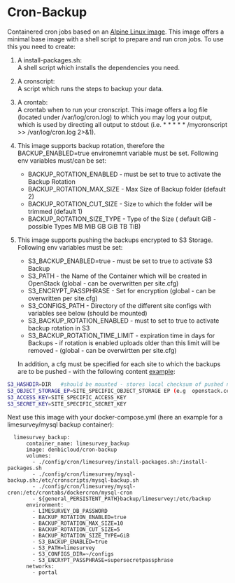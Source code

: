 # Cron-Backup

Containered cron jobs based on an [Alpine Linux image](https://hub.docker.com/_/alpine). This image offers a minimal
base image with a shell script to prepare and run cron jobs. To use this you need to create:

1. A install-packages.sh:  
   A shell script which installs the dependencies you need.

2. A cronscript:  
   A script which runs the steps to backup your data.

3. A crontab:  
   A crontab when to run your cronscript. This image offers a log file (located under /var/log/cron.log) to which you
   may log your output, which is used by directing all output to stdout
   (i.e. * * * * * /mycronscript >> /var/log/cron.log 2>&1).

4. This image supports backup rotation, therefore the BACKUP_ENABLED=true environemnt variable must be set. Following
   env variables must/can be set:

    * BACKUP_ROTATION_ENABLED - must be set to true to activate the Backup Rotation
    * BACKUP_ROTATION_MAX_SIZE - Max Size of Backup folder (default 2)
    * BACKUP_ROTATION_CUT_SIZE - Size to which the folder will be trimmed (default 1)
    * BACKUP_ROTATION_SIZE_TYPE - Type of the Size ( default GiB - possible Types MB MiB GB GiB TB TiB)

5. This image supports pushing the backups encrypted to S3 Storage. Following env variables must be set:

    - S3_BACKUP_ENABLED=true - must be set to true to activate S3 Backup
    - S3_PATH - the Name of the Container which will be created in OpenStack (global - can be overwritten per site.cfg)
    - S3_ENCRYPT_PASSPHRASE - Set for encryption (global - can be overwritten per site.cfg)
    - S3_CONFIGS_PATH - Directory of the different site configs with variables see below (should be mounted)
    - S3_BACKUP_ROTATION_ENABLED - must to set to true to activate backup rotation in S3
    - S3_BACKUP_ROTATION_TIME_LIMIT -  expiration time in days for Backups - if rotation is enabled uploads older than this limit will be removed - (global - can be overwirtten per site.cfg)

   In addition, a cfg must be specified for each site to which the backups are to be pushed - with the following content [example](s3/configs/example.site.cfg):

~~~Bash
S3_HASHDIR=DIR   #should be mounted - stores local checksum of pushed non-encrypted files (in S3 they are encrypted thus different checksum)
S3_OBJECT_STORAGE_EP=SITE_SPECIFIC_OBJECT_STORAGE EP (e.g  openstack.cebitec.uni-bielefeld.de:8080)
S3_ACCESS_KEY=SITE_SPECIFIC_ACCESS_KEY                
S3_SECRET_KEY=SITE_SPECIFIC_SECRET_KEY 
~~~
Next use this image with your docker-compose.yml (here an example for a limesurvey/mysql backup container):

```
  limesurvey_backup:
      container_name: limesurvey_backup
      image: denbicloud/cron-backup
      volumes:
        - ./config/cron/limesurvey/install-packages.sh:/install-packages.sh
        - ./config/cron/limesurvey/mysql-backup.sh:/etc/cronscripts/mysql-backup.sh
        - ./config/cron/limesurvey/mysql-cron:/etc/crontabs/dockercron/mysql-cron
        - ${general_PERSISTENT_PATH}backup/limesurvey:/etc/backup
      environment:
        - LIMESURVEY_DB_PASSWORD
        - BACKUP_ROTATION_ENABLED=true
        - BACKUP_ROTATION_MAX_SIZE=10
        - BACKUP_ROTATION_CUT_SIZE=5
        - BACKUP_ROTATION_SIZE_TYPE=GiB
        - S3_BACKUP_ENABLED=true
        - S3_PATH=limesurvey
        - S3_CONFIGS_DIR=~/configs
        - S3_ENCRYPT_PASSPHRASE=supersecretpassphrase
      networks:
        - portal
```
